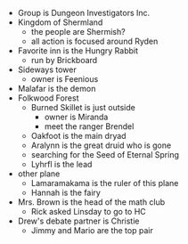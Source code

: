 * Group is Dungeon Investigators Inc.
* Kingdom of Shermland
	* the people are Shermish?
	* all action is focused around Ryden
* Favorite inn is the Hungry Rabbit
	* run by Brickboard
* Sideways tower
	* owner is Feenious
* Malafar is the demon
* Folkwood Forest  
	* Burned Skillet is just outside
		* owner is Miranda
		* meet the ranger Brendel
	* Oakfoot is the main dryad
	* Aralynn is the great druid who is gone
	* searching for the Seed of Eternal Spring
	* Lyhrfl is the lead 
* other plane
	* Lamaramakama is the ruler of this plane
	* Hannah is the fairy
* Mrs. Brown is the head of the math club
	* Rick asked Linsday to go to HC
* Drew's debate partner is Christie
	* Jimmy and Mario are the top pair